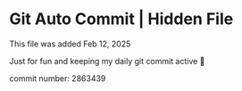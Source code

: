 # Git Auto Commit | Hidden File

This file was added Feb 12, 2025

Just for fun and keeping my daily git commit active 🤪

commit number: 2863439
